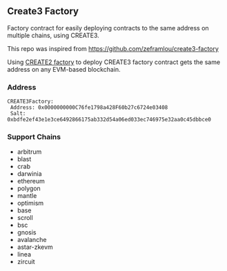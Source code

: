 ## Create3 Factory
Factory contract for easily deploying contracts to the same address on multiple chains, using CREATE3.

This repo was inspired from https://github.com/zeframlou/create3-factory

Using [CREATE2 factory](https://github.com/safe-global/safe-singleton-factory) to deploy CREATE3 factory contract gets the same address on any EVM-based blockchain.

### Address
```
CREATE3Factory:
 Address: 0x0000000000C76fe1798a428F60b27c6724e03408
 Salt:    0xbdfe2ef43e1e3ce6492866175ab332d54a06ed033ec746975e32aa0c45dbbce0
```

### Support Chains
- arbitrum
- blast
- crab
- darwinia
- ethereum
- polygon
- mantle
- optimism
- base
- scroll
- bsc
- gnosis
- avalanche
- astar-zkevm
- linea
- zircuit
